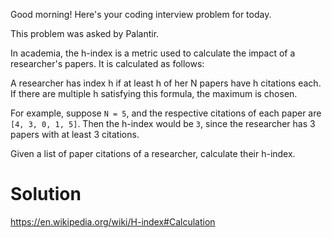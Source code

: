 Good morning! Here's your coding interview problem for today.

This problem was asked by Palantir.

In academia, the h-index is a metric used to calculate the impact of a researcher's papers. It is calculated as follows:

A researcher has index h if at least h of her N papers have h citations each. If there are multiple h satisfying this formula, the maximum is chosen.

For example, suppose `N = 5`, and the respective citations of each paper are `[4, 3, 0, 1, 5]`. Then the h-index would be `3`, since the researcher has 3 papers with at least 3 citations.

Given a list of paper citations of a researcher, calculate their h-index.

# Solution

https://en.wikipedia.org/wiki/H-index#Calculation